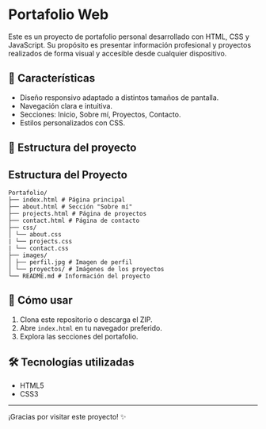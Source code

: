 # Portafolio Web

Este es un proyecto de portafolio personal desarrollado con HTML, CSS y JavaScript. Su propósito es presentar información profesional y proyectos realizados de forma visual y accesible desde cualquier dispositivo.

## 🧾 Características

- Diseño responsivo adaptado a distintos tamaños de pantalla.
- Navegación clara e intuitiva.
- Secciones: Inicio, Sobre mí, Proyectos, Contacto.
- Estilos personalizados con CSS.

## 📁 Estructura del proyecto

## Estructura del Proyecto
    Portafolio/
    ├── index.html # Página principal
    ├── about.html # Sección "Sobre mí"
    ├── projects.html # Página de proyectos
    ├── contact.html # Página de contacto
    ├── css/
    │ └── about.css
    | └── projects.css
    | └── contact.css
    ├── images/
    │ ├── perfil.jpg # Imagen de perfil
    │ └── proyectos/ # Imágenes de los proyectos
    └── README.md # Información del proyecto


## 🚀 Cómo usar

1. Clona este repositorio o descarga el ZIP.
2. Abre `index.html` en tu navegador preferido.
3. Explora las secciones del portafolio.

## 🛠️ Tecnologías utilizadas

- HTML5
- CSS3

---

¡Gracias por visitar este proyecto! ✨
